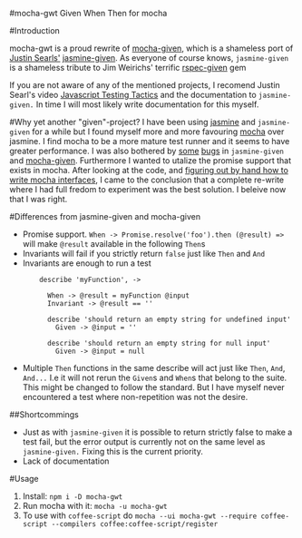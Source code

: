 #mocha-gwt
Given When Then for mocha

#Introduction

mocha-gwt is a proud rewrite of [mocha-given](https://github.com/rendro/mocha-given), which is a shameless port of [Justin Searls'](https://twitter.com/searls) [jasmine-given](https://github.com/searls/jasmine-given). As everyone of course knows, ```jasmine-given``` is a shameless tribute to Jim Weirichs' terrific [rspec-given](https://github.com/jimweirich/rspec-given) gem

If you are not aware of any of the mentioned projects, I recomend Justin Searl's video [Javascript Testing Tactics](https://www.youtube.com/watch?v=HHcEjAQ46Io) and the documentation to ```jasmine-given.``` In time I will most likely write documentation for this myself. 

#Why yet another "given"-project?
I have been using [jasmine](http://jasmine.github.io/) and ```jasmine-given``` for a while but I found myself more and more favouring [mocha](http://visionmedia.github.io/mocha/) over jasmine. I find mocha to be a more mature test runner and it seems to have greater performance. I was also bothered by [some](https://github.com/searls/jasmine-given/issues/25) [bugs](https://github.com/searls/jasmine-given/issues/28) in ```jasmine-given``` and [mocha-given](https://github.com/rendro/mocha-given/issues/2). Furthermore I wanted to utalize the promise support that exists in mocha. After looking at the code, and [figuring out by hand how to write mocha interfaces](https://github.com/visionmedia/mocha/issues/56), I came to the conclusion that a complete re-write where I had full fredom to experiment was the best solution. I beleive now that I was right.

#Differences from jasmine-given and mocha-given
 * Promise support. ```When -> Promise.resolve('foo').then (@result) =>``` will make ```@result``` available in the following ```Then```s
 * Invariants will fail if you strictly return ```false``` just like ```Then``` and ```And```
 * Invariants are enough to run a test
     ```
         describe 'myFunction', ->

           When -> @result = myFunction @input
           Invariant -> @result == ''

           describe 'should return an empty string for undefined input'
             Given -> @input = ''

           describe 'should return an empty string for null input'
             Given -> @input = null
     ```
 * Multiple ```Then``` functions in the same describe will act just like ```Then```, ```And```, ```And...``` I.e it will not rerun the ```Given```s and ```When```s that belong to the suite. This might be changed to follow the standard. But I have myself never encountered a test where non-repetition was not the desire.

##Shortcommings
 * Just as with ```jasmine-given``` it is possible to return strictly false to make a test fail, but the error output is currently not on the same level as ```jasmine-given.``` Fixing this is the current priority.
 * Lack of documentation

#Usage
 1. Install: ```npm i -D mocha-gwt```
 2. Run mocha with it: ```mocha -u mocha-gwt```
 3. To use with ```coffee-script``` do ```mocha --ui mocha-gwt --require coffee-script --compilers coffee:coffee-script/register```
